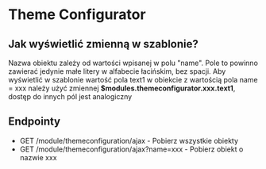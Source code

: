 # Theme Configurator
## Jak wyświetlić zmienną w szablonie?
Nazwa obiektu zależy od wartości wpisanej w polu "name". Pole to powinno zawierać jedynie małe litery w alfabecie łacińskim, bez spacji. Aby wyświetlić w szablonie wartość pola text1 w obiekcie z wartością pola name = xxx należy użyć zmiennej **$modules.themeconfigurator.xxx.text1**, dostęp do innych pól jest analogiczny
## Endpointy
- GET /module/themeconfiguration/ajax - Pobierz wszystkie obiekty
- GET /module/themeconfiguration/ajax?name=xxx - Pobierz obiekt o nazwie xxx